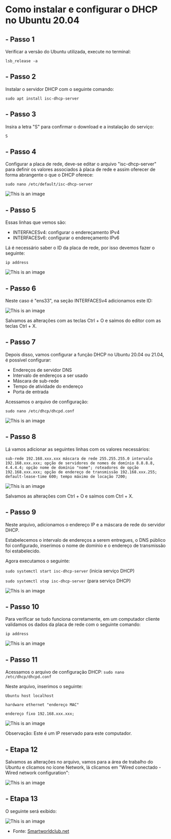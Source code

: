 # Como instalar e configurar o DHCP no Ubuntu 20.04
## - Passo 1
Verificar a versão do Ubuntu utilizada, execute no terminal:

`lsb_release -a`
## - Passo 2
Instalar o servidor DHCP com o seguinte comando:

`sudo apt install isc-dhcp-server`
## - Passo 3
Insira a letra "S" para confirmar o download e a instalação do serviço:

`S`
## - Passo 4
Configurar a placa de rede, deve-se editar o arquivo "isc-dhcp-server" para definir os valores associados à placa de rede e assim oferecer de forma abrangente o que o DHCP oferece:

`sudo nano /etc/default/isc-dhcp-server`

![This is an image](https://cdn.smartworldclub.net/4685118/_instalar_y_configurar_servidor_dhcp_en_ubuntu_2104_y_2004_5.png.webp)
## - Passo 5
Essas linhas que vemos são:
- INTERFACESv4: configurar o endereçamento IPv4 
- INTERFACESv6: configurar o endereçamento IPv6

Lá é necessário saber o ID da placa de rede, por isso devemos fazer o seguinte:

`ip address`

![This is an image](https://cdn.smartworldclub.net/4685118/_instalar_y_configurar_servidor_dhcp_en_ubuntu_2104_y_2004_6.png.webp)

## - Passo 6
Neste caso é "ens33", na seção INTERFACESv4 adicionamos este ID:

![This is an image](https://cdn.smartworldclub.net/4685118/_instalar_y_configurar_servidor_dhcp_en_ubuntu_2104_y_2004_7.png.webp)

Salvamos as alterações com as teclas Ctrl + O e saímos do editor com as teclas Ctrl + X.

## - Passo 7
Depois disso, vamos configurar a função DHCP no Ubuntu 20.04 ou 21.04, é possível configurar:
 - Endereços de servidor DNS
 - Intervalo de endereços a ser usado
 - Máscara de sub-rede
 - Tempo de atividade do endereço
 - Porta de entrada
 
Acessamos o arquivo de configuração:

 `sudo nano /etc/dhcp/dhcpd.conf`
 
![This is an image](https://cdn.smartworldclub.net/4685118/_instalar_y_configurar_servidor_dhcp_en_ubuntu_2104_y_2004_8.png.webp)
 
 ## - Passo 8
Lá vamos adicionar as seguintes linhas com os valores necessários:

`sub-rede 192.168.xxx.xxx máscara de rede 255.255.255.0 intervalo 192.168.xxx.xxx; opção de servidores de nomes de domínio 8.8.8.8, 4.4.4.4; opção nome de domínio "nome"; roteadores de opção 192.168.xxx.xxx; opção de endereço de transmissão 192.168.xxx.255; default-lease-time 600; tempo máximo de locação 7200;`

![This is an image](https://cdn.smartworldclub.net/4685118/_instalar_y_configurar_servidor_dhcp_en_ubuntu_2104_y_2004_9.png.webp)

Salvamos as alterações com Ctrl + O e saímos com Ctrl + X.
## - Passo 9
Neste arquivo, adicionamos o endereço IP e a máscara de rede do servidor DHCP. 

Estabelecemos o intervalo de endereços a serem entregues, o DNS público foi configurado, inserimos o nome de domínio e o endereço de transmissão foi estabelecido.

Agora executamos o seguinte:

`sudo systemctl start isc-dhcp-server` (inicia serviço DHCP)

`sudo systemctl stop isc-dhcp-server` (para serviço DHCP)

![This is an image](https://cdn.smartworldclub.net/4685118/_instalar_y_configurar_servidor_dhcp_en_ubuntu_2104_y_2004_10.png.webp)
## - Passo 10
Para verificar se tudo funciona corretamente, em um computador cliente validamos os dados da placa de rede com o seguinte comando:

`ip address`

![This is an image](https://cdn.smartworldclub.net/4685118/_instalar_y_configurar_servidor_dhcp_en_ubuntu_2104_y_2004_11.png.webp)

## - Passo 11
Acessamos o arquivo de configuração DHCP:
`sudo nano /etc/dhcp/dhcpd.conf`

Neste arquivo, inserimos o seguinte:

`Ubuntu host localhost`

`hardware ethernet "endereço MAC"`

`endereço fixo 192.168.xxx.xxx;`

![This is an image](https://cdn.smartworldclub.net/4685118/_instalar_y_configurar_servidor_dhcp_en_ubuntu_2104_y_2004_12.png.webp)

Observação: Este é um IP reservado para este computador.
## - Etapa 12
Salvamos as alterações no arquivo, vamos para a área de trabalho do Ubuntu e clicamos no ícone Network, lá clicamos em "Wired conectado - Wired network configuration":

![This is an image](https://cdn.smartworldclub.net/4685118/_instalar_y_configurar_servidor_dhcp_en_ubuntu_2104_y_2004_13.png.webp)
 ## - Etapa 13
O seguinte será exibido:

![This is an image](https://cdn.smartworldclub.net/4685118/_instalar_y_configurar_servidor_dhcp_en_ubuntu_2104_y_2004_14.png.webp)

- Fonte: [Smartworldclub.net](https://smartworldclub.net/11703951-install-and-configure-dhcp-server-in-ubuntu-21-04-and-20-04)
